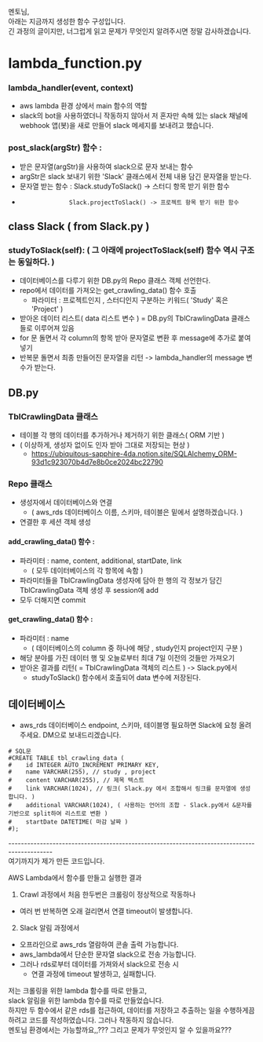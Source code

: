 멘토님, <br>
아래는 지금까지 생성한 함수 구성입니다. <br>
긴 과정의 글이지만, 너그럽게 읽고 문제가 무엇인지 알려주시면 정말 감사하겠습니다. <br>

# lambda_function.py

### lambda_handler(event, context)
- aws lambda 환경 상에서 main 함수의 역할
- slack의 bot을 사용하였더니 작동하지 않아서 저 혼자만 속해 있는 slack 채널에 webhook 앱(봇)을 새로 만들어 slack 메세지를 보내려고 했습니다.

### post_slack(argStr) 함수 : 
- 받은 문자열(argStr)을 사용하여 slack으로 문자 보내는 함수
- argStr은 slack 보내기 위한 'Slack' 클래스에서 전체 내용 담긴 문자열을 받는다.
- 문자열 받는 함수 : Slack.studyToSlack() -> 스터디 항목 받기 위한 함수
-                   Slack.projectToSlack() -> 프로젝트 항목 받기 위한 함수



## class Slack ( from Slack.py )

### studyToSlack(self): ( 그 아래에 projectToSlack(self) 함수 역시 구조는 동일하다. )
- 데이터베이스를 다루기 위한 DB.py의 Repo 클래스 객체 선언한다.
- repo에서 데이터를 가져오는 get_crawling_data() 함수 호출
  - 파라미터 : 프로젝트인지 , 스터디인지 구분하는 키워드( 'Study' 혹은 'Project' )
 - 받아온 데이터 리스트( data 리스트 변수 ) = DB.py의 TblCrawlingData 클래스들로 이루어져 있음
 - for 문 돌면서 각 column의 항목 받아 문자열로 변환 후 message에 추가로 붙여 넣기
 - 반복문 돌면서 최종 만들어진 문자열을 리턴 -> lambda_handler의 message 변수가 받는다.

## DB.py

### TblCrawlingData 클래스
- 테이블 각 행의 데이터를 추가하거나 제거하기 위한 클래스( ORM 기반 )
- ( 이상하게, 생성자 없이도 인자 받아 그대로 저장되는 현상 )
  - https://ubiquitous-sapphire-4da.notion.site/SQLAlchemy_ORM-93d1c923070b4d7e8b0ce2024bc22790

### Repo 클래스
- 생성자에서 데이터베이스와 연결
  - ( aws_rds 데이터베이스 이름, 스키마, 테이블은 밑에서 설명하겠습니다. )
- 연결한 후 세션 객체 생성

#### add_crawling_data() 함수 : 
- 파라미터 : name, content, additional, startDate, link 
  - ( 모두 데이터베이스의 각 항목에 속함 )
- 파라미터들을 TblCrawlingData 생성자에 담아 한 행의 각 정보가 담긴 TblCrawlingData 객체 생성 후 session에 add
- 모두 더해지면 commit

#### get_crawling_data() 함수 : 
- 파라미터 : name
  - ( 데이터베이스의 column 중 하나에 해당 , study인지 project인지 구분 )
- 해당 분야를 가진 데이터 행 및 오늘로부터 최대 7일 이전의 것들만 가져오기
- 받아온 결과를 리턴( = TblCrawlingData 객체의 리스트 ) -> Slack.py에서 
  - studyToSlack() 함수에서 호출되어 data 변수에 저장된다.
 
## 데이터베이스
- aws_rds 데이터베이스 endpoint, 스키마, 테이블명 필요하면 Slack에 요청 올려주세요. DM으로 보내드리겠습니다.
```
# SQL문
#CREATE TABLE tbl_crawling_data (
#    id INTEGER AUTO_INCREMENT PRIMARY KEY,
#    name VARCHAR(255), // study , project
#    content VARCHAR(255), // 제목 텍스트
#    link VARCHAR(1024), // 링크( Slack.py 에서 조합해서 링크를 문자열에 생성합니다. )
#    additional VARCHAR(1024), ( 사용하는 언어의 조합 - Slack.py에서 &문자를 기반으로 split하여 리스트로 변환 )
#    startDate DATETIME( 마감 날짜 )
#);
```
--------------------------------------------------------------------------------------------\
여기까지가 제가 만든 코드입니다.

AWS Lambda에서 함수를 만들고 실행한 결과
1. Crawl 과정에서 처음 한두번은 크롤링이 정상적으로 작동하나
  - 여러 번 반복하면 오래 걸리면서 연결 timeout이 발생합니다.
2. Slack 알림 과정에서 
  - 오프라인으로 aws_rds 열람하여 콘솔 출력 가능합니다.
  - aws_lambda에서 단순한 문자열 slack으로 전송 가능합니다.
  - 그러나 rds로부터 데이터를 가져와서 slack으로 전송 시 
    - 연결 과정에 timeout 발생하고, 실패합니다.
 
 저는 크롤링을 위한 lambda 함수를 따로 만들고, <br>
 slack 알림을 위한 lambda 함수를 따로 만들었습니다. <br>
 하지만 두 함수에서 같은 rds를 접근하여, 데이터를 저장하고 추출하는 일을 수행하게끔 <br>
 하려고 코드를 작성하였습니다. 그러나 작동하지 않습니다. <br>
 멘토님 환경에서는 가능할까요,,??? 그리고 문제가 무엇인지 알 수 있을까요???
